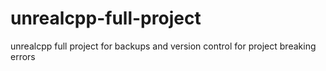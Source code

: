 # unrealcpp-full-project
unrealcpp full project for backups and version control for project breaking errors
